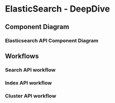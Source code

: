 # ElasticSearch - DeepDive

## Component Diagram

### Elasticsearch API Component Diagram


## Workflows

### Search API workflow

### Index API workflow

### Cluster API workflow
